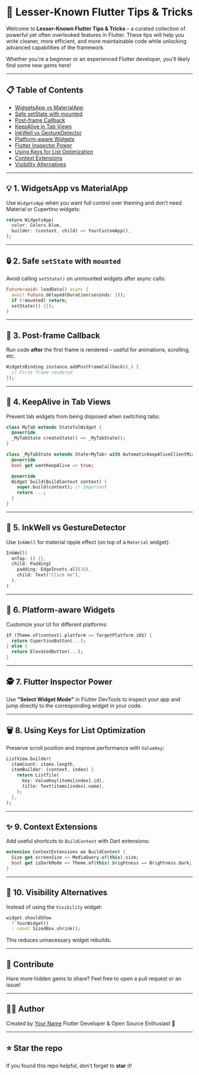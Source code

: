 # 🚀 Lesser-Known Flutter Tips & Tricks

Welcome to **Lesser-Known Flutter Tips & Tricks** – a curated collection of powerful yet often overlooked features in Flutter. These tips will help you write cleaner, more efficient, and more maintainable code while unlocking advanced capabilities of the framework.

Whether you're a beginner or an experienced Flutter developer, you'll likely find some new gems here!

---

## 📋 Table of Contents

* [WidgetsApp vs MaterialApp](#1-widgetsapp-vs-materialapp)
* [Safe setState with mounted](#2-safe-setstate-with-mounted)
* [Post-frame Callback](#3-post-frame-callback)
* [KeepAlive in Tab Views](#4-keepalive-in-tab-views)
* [InkWell vs GestureDetector](#5-inkwell-vs-gesturedetector)
* [Platform-aware Widgets](#6-platform-aware-widgets)
* [Flutter Inspector Power](#7-flutter-inspector-power)
* [Using Keys for List Optimization](#8-using-keys-for-list-optimization)
* [Context Extensions](#9-context-extensions)
* [Visibility Alternatives](#10-visibility-alternatives)

---

## 💡 1. WidgetsApp vs MaterialApp

Use `WidgetsApp` when you want full control over theming and don’t need Material or Cupertino widgets:

```dart
return WidgetsApp(
  color: Colors.blue,
  builder: (context, child) => YourCustomApp(),
);
```

---

## 🔒 2. Safe `setState` with `mounted`

Avoid calling `setState()` on unmounted widgets after async calls:

```dart
Future<void> loadData() async {
  await Future.delayed(Duration(seconds: 1));
  if (!mounted) return;
  setState(() {});
}
```

---

## 🧐 3. Post-frame Callback

Run code **after** the first frame is rendered – useful for animations, scrolling, etc.

```dart
WidgetsBinding.instance.addPostFrameCallback((_) {
  // First frame rendered
});
```

---

## 📌 4. KeepAlive in Tab Views

Prevent tab widgets from being disposed when switching tabs:

```dart
class MyTab extends StatefulWidget {
  @override
  _MyTabState createState() => _MyTabState();
}

class _MyTabState extends State<MyTab> with AutomaticKeepAliveClientMixin {
  @override
  bool get wantKeepAlive => true;

  @override
  Widget build(BuildContext context) {
    super.build(context); // Important
    return ...;
  }
}
```

---

## 🌊 5. InkWell vs GestureDetector

Use `InkWell` for material ripple effect (on top of a `Material` widget):

```dart
InkWell(
  onTap: () {},
  child: Padding(
    padding: EdgeInsets.all(16),
    child: Text("Click me"),
  ),
)
```

---

## 🍎 6. Platform-aware Widgets

Customize your UI for different platforms:

```dart
if (Theme.of(context).platform == TargetPlatform.iOS) {
  return CupertinoButton(...);
} else {
  return ElevatedButton(...);
}
```

---

## 🕵️ 7. Flutter Inspector Power

Use **"Select Widget Mode"** in Flutter DevTools to inspect your app and jump directly to the corresponding widget in your code.

---

## 🗑️ 8. Using Keys for List Optimization

Preserve scroll position and improve performance with `ValueKey`:

```dart
ListView.builder(
  itemCount: items.length,
  itemBuilder: (context, index) {
    return ListTile(
      key: ValueKey(items[index].id),
      title: Text(items[index].name),
    );
  },
);
```

---

## ✨ 9. Context Extensions

Add useful shortcuts to `BuildContext` with Dart extensions:

```dart
extension ContextExtensions on BuildContext {
  Size get screenSize => MediaQuery.of(this).size;
  bool get isDarkMode => Theme.of(this).brightness == Brightness.dark;
}
```

---

## 🧹 10. Visibility Alternatives

Instead of using the `Visibility` widget:

```dart
widget.shouldShow
  ? YourWidget()
  : const SizedBox.shrink();
```

This reduces unnecessary widget rebuilds.

---

## 📣 Contribute

Have more hidden gems to share? Feel free to open a pull request or an issue!

---

## 🧑‍💻 Author

Created by [Your Name](https://github.com/your-username)
Flutter Developer & Open Source Enthusiast 🚀

---

## ⭐️ Star the repo

If you found this repo helpful, don't forget to **star** it!
